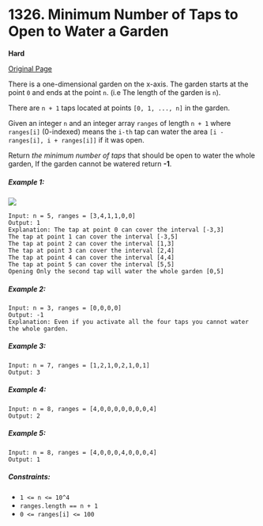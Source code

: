 # 1326. Minimum Number of Taps to Open to Water a Garden

**Hard**

[Original Page](https://leetcode.com/problems/minimum-number-of-taps-to-open-to-water-a-garden/)

There is a one-dimensional garden on the x-axis. The garden starts at the point `0` and ends at the point `n`. (i.e The length of the garden is `n`).

There are `n + 1` taps located at points `[0, 1, ..., n]` in the garden.

Given an integer `n` and an integer array `ranges` of length `n + 1` where `ranges[i]` (0-indexed) means the `i-th` tap can water the area `[i - ranges[i], i + ranges[i]]` if it was open.

Return _the minimum number of taps_ that should be open to water the whole garden, If the garden cannot be watered return __-1__.

##### Example 1:
![](https://assets.leetcode.com/uploads/2020/01/16/1685_example_1.png)
```
Input: n = 5, ranges = [3,4,1,1,0,0]
Output: 1
Explanation: The tap at point 0 can cover the interval [-3,3]
The tap at point 1 can cover the interval [-3,5]
The tap at point 2 can cover the interval [1,3]
The tap at point 3 can cover the interval [2,4]
The tap at point 4 can cover the interval [4,4]
The tap at point 5 can cover the interval [5,5]
Opening Only the second tap will water the whole garden [0,5]
```

##### Example 2:
```
Input: n = 3, ranges = [0,0,0,0]
Output: -1
Explanation: Even if you activate all the four taps you cannot water the whole garden.
```

##### Example 3:
```
Input: n = 7, ranges = [1,2,1,0,2,1,0,1]
Output: 3
```

##### Example 4:
```
Input: n = 8, ranges = [4,0,0,0,0,0,0,0,4]
Output: 2
```

##### Example 5:
```
Input: n = 8, ranges = [4,0,0,0,4,0,0,0,4]
Output: 1
```

##### Constraints:
- `1 <= n <= 10^4`
- `ranges.length == n + 1`
- `0 <= ranges[i] <= 100`
